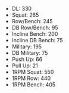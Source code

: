 * DL: 330
*  Squat: 265
*  Row/Bench: 245
*  DB Row/Bench: 95
*  Incline Bench: 200
*  Incline DB Bench: 75
*  Military: 195
*  DB Military: 75
*  Push Up: 66
*  Pull Up: 21
*  1RPM Squat: 550
*  1RPM Row: 440
*  1RPM Bench: 405
